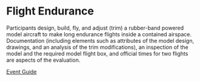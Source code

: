 # Flight Endurance

Participants design, build, fly, and adjust (trim) a rubber-band
powered model aircraft to make long endurance flights inside
a contained airspace. Documentation (including elements
such as attributes of the model design, drawings, and an analysis of the trim modifications), an inspection of the model and
the required model flight box, and official times for two flights
are aspects of the evaluation.

[Event Guide](https://lwsd.sharepoint.com/:b:/r/sites/GR-JHS-TechnologyStudentAssociation-SCA/Shared%20Documents/23-24/Competition/Event%20Guides/HS%20-%20Flight%20Endurance.pdf)
